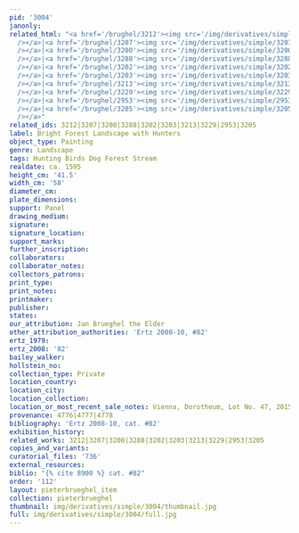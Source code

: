 ```yaml
---
pid: '3004'
janonly: 
related_html: "<a href='/brughel/3212'><img src='/img/derivatives/simple/3212/thumbnail.jpg'
  /></a>|<a href='/brughel/3207'><img src='/img/derivatives/simple/3207/thumbnail.jpg'
  /></a>|<a href='/brughel/3200'><img src='/img/derivatives/simple/3200/thumbnail.jpg'
  /></a>|<a href='/brughel/3288'><img src='/img/derivatives/simple/3288/thumbnail.jpg'
  /></a>|<a href='/brughel/3202'><img src='/img/derivatives/simple/3202/thumbnail.jpg'
  /></a>|<a href='/brughel/3203'><img src='/img/derivatives/simple/3203/thumbnail.jpg'
  /></a>|<a href='/brughel/3213'><img src='/img/derivatives/simple/3213/thumbnail.jpg'
  /></a>|<a href='/brughel/3229'><img src='/img/derivatives/simple/3229/thumbnail.jpg'
  /></a>|<a href='/brughel/2953'><img src='/img/derivatives/simple/2953/thumbnail.jpg'
  /></a>|<a href='/brughel/3205'><img src='/img/derivatives/simple/3205/thumbnail.jpg'
  /></a>"
related_ids: 3212|3207|3200|3288|3202|3203|3213|3229|2953|3205
label: Bright Forest Landscape with Hunters
object_type: Painting
genre: Landscape
tags: Hunting Birds Dog Forest Stream
realdate: ca. 1595
height_cm: '41.5'
width_cm: '58'
diameter_cm: 
plate_dimensions: 
support: Panel
drawing_medium: 
signature: 
signature_location: 
support_marks: 
further_inscription: 
collaborators: 
collaborator_notes: 
collectors_patrons: 
print_type: 
print_notes: 
printmaker: 
publisher: 
states: 
our_attribution: Jan Brueghel the Elder
other_attribution_authorities: 'Ertz 2008-10, #82'
ertz_1979: 
ertz_2008: '82'
bailey_walker: 
hollstein_no: 
collection_type: Private
location_country: 
location_city: 
location_collection: 
location_or_most_recent_sale_notes: Vienna, Dorotheum, Lot No. 47, 2015
provenance: 4776|4777|4778
bibliography: 'Ertz 2008-10, cat. #82'
exhibition_history: 
related_works: 3212|3207|3200|3288|3202|3203|3213|3229|2953|3205
copies_and_variants: 
curatorial_files: '736'
external_resources: 
biblio: "{% cite 8900 %} cat. #82"
order: '112'
layout: pieterbrueghel_item
collection: pieterbrueghel
thumbnail: img/derivatives/simple/3004/thumbnail.jpg
full: img/derivatives/simple/3004/full.jpg
---
```

